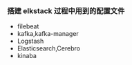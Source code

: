 ### 搭建 elkstack 过程中用到的配置文件

- filebeat
- kafka,kafka-manager
- Logstash
- Elasticsearch,Cerebro
- kinaba